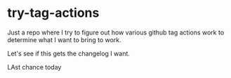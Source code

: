 # try-tag-actions
Just a repo where I try to figure out how various github tag actions work to determine what I want to bring to work. 

Let's see if this gets the changelog I want. 

LAst chance today
